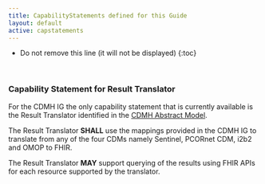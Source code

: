 ```yaml
---
title: CapabilityStatements defined for this Guide
layout: default
active: capstatements
---
```

<!-- TOC  the css styling for this is \pages\assets\css\project.css under 'markdown-toc'-->

* Do not remove this line (it will not be displayed)
{:toc}

<!-- end TOC -->
<br />

### Capability Statement for Result Translator

For the CDMH IG the only capability statement that is currently available is the Result Translator identified in the [CDMH Abstract Model](cdmh-overview.html).

The Result Translator **SHALL** use the mappings provided in the CDMH IG to translate from any of the four CDMs namely Sentinel, PCORnet CDM, i2b2 and OMOP to FHIR.

The Result Translator **MAY** support querying of the results using FHIR APIs for each resource supported by the translator.
 

